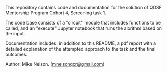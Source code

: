 This repository contains code and documentation for the solution of QOSF Mentorship Program Cohort 4, Screening task 1. 

The code base consists of a "circuit" module that includes functions to be called, and an "execute" Jupyter notebook that runs the alorithm based on the input. 

Documentation includes, in addition to this README, a pdf report with a detailed explanation of the attempted approach to the task and the final outcomes. 


Author: 
Mike Nelson. 
(mnelsonqcr@gmail.com)